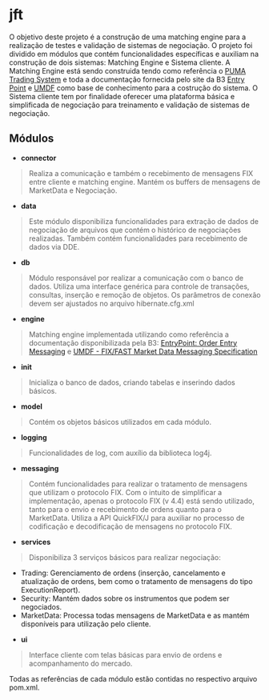 # jft
O objetivo deste projeto é a construção de uma matching engine para a realização de testes e validação de sistemas de negociação.
O projeto foi dividido em módulos que contém funcionalidades específicas e auxiliam na construção de dois sistemas: Matching Engine e Sistema cliente.
A Matching Engine está sendo construida tendo como referência o [PUMA Trading System](http://www.bmfbovespa.com.br/pt_br/servicos/negociacao/puma-trading-system-bm-fbovespa/) e toda a documentação fornecida pelo site da B3 [Entry Point](http://www.bmfbovespa.com.br/pt_br/servicos/negociacao/puma-trading-system-bm-fbovespa/para-desenvolvedores-e-vendors/entrypoint-entrada-de-ofertas/) e [UMDF](http://www.bmfbovespa.com.br/pt_br/servicos/negociacao/puma-trading-system-bm-fbovespa/para-desenvolvedores-e-vendors/umdf-sinal-de-difusao/) como base de conhecimento para a costrução do sistema.
O Sistema cliente tem por finalidade oferecer uma plataforma básica e simplificada de negociação para treinamento e validação de sistemas de negociação.

## Módulos

* **connector** 
> Realiza a comunicação e também o recebimento de mensagens FIX entre cliente e matching engine. Mantém os buffers de mensagens de MarketData e Negociação.
* **data**
> Este módulo disponibiliza funcionalidades para extração de dados de negociação de arquivos que contém o histórico de negociações realizadas. Também contém funcionalidades para recebimento de dados via DDE.
* **db**
> Módulo responsável por realizar a comunicação com o banco de dados. Utiliza uma interface genérica para controle de transações, consultas, inserção e remoção de objetos. Os parâmetros de conexão devem ser ajustados no arquivo hibernate.cfg.xml
* **engine**
> Matching engine implementada utilizando como referência a documentação disponibilizada pela B3: [EntryPoint: Order Entry Messaging](https://github.com/cristianomm/jft/tree/master/doc/process/bmfbovespa/EntryPoint/EntryPointMessagingGuidelines2.9.pdf) e 
[UMDF - FIX/FAST Market Data Messaging Specification](https://github.com/cristianomm/jft/tree/master/doc/process/bmfbovespa/UMDF/Sinal%20de%20difusão/UMDF_MarketDataSpecification_v2.1.0.pdf)
* **init**
> Inicializa o banco de dados, criando tabelas e inserindo dados básicos.
* **model**
> Contém os objetos básicos utilizados em cada módulo.
* **logging**
> Funcionalidades de log, com auxílio da biblioteca log4j.
* **messaging**
> Contém funcionalidades para realizar o tratamento de mensagens que utilizam o protocolo FIX. Com o intuito de simplificar a implementação, apenas o protocolo FIX (v 4.4) está sendo utilizado, tanto para o envio e recebimento de ordens quanto para o MarketData. 
Utiliza a API QuickFIX/J para auxiliar no processo de codificação e decodificação de mensagens no protocolo FIX.
* **services**
> Disponibiliza 3 serviços básicos para realizar negociação:
  - Trading: Gerenciamento de ordens (inserção, cancelamento e atualização de ordens, bem como o tratamento de mensagens do tipo ExecutionReport).
  - Security: Mantém dados sobre os instrumentos que podem ser negociados.
  - MarketData: Processa todas mensagens de MarketData e as mantém disponíveis para utilização pelo cliente.
* **ui**
> Interface cliente com telas básicas para envio de ordens e acompanhamento do mercado.


Todas as referências de cada módulo estão contidas no respectivo arquivo pom.xml.


